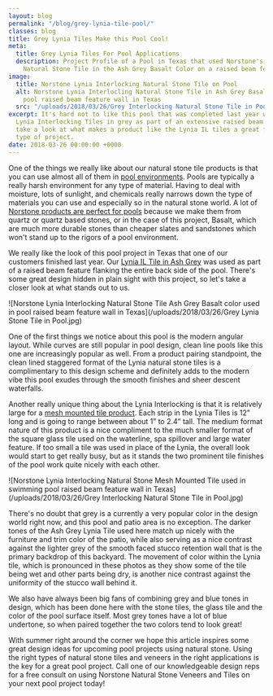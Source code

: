 ```yaml
---
layout: blog
permalink: "/blog/grey-lynia-tile-pool/"
classes: blog
title: Grey Lynia Tiles Make this Pool Cool!
meta:
  title: Grey Lynia Tiles For Pool Applications
  description: Project Profile of a Pool in Texas that used Norstone's Lynia Interlocking
    Natural Stone Tile in the Ash Grey Basalt Color on a raised beam feature wall.
image:
  title: Norstone Lynia Interlocking Natural Stone Tile on Pool
  alt: Norstone Lynia Interlocling Natural Stone Tile in Ash Grey Basalt used on a
    pool raised beam feature wall in Texas
  src: "/uploads/2018/03/26/Grey Interlocking Natural Stone Tile in Pool.jpg"
excerpt: It's hard not to like this pool that was completed last year which used our
  Lynia Interlocking Tiles in grey as part of an extensive raised beam feature.  Let's
  take a look at what makes a product like the Lynia IL tiles a great fit for this
  type of project.
date: 2018-03-26 00:00:00 +0000
---
```

One of the things we really like about our natural stone tile products is that you can use almost all of them in [pool environments](https://www.norstoneusa.com/gallery/application/pools/).  Pools are typically a really harsh environment for any type of material.  Having to deal with moisture, lots of sunlight, and chemicals really narrows down the type of materials you can use and especially so in the natural stone world.  A lot of [Norstone products are perfect for pools](https://www.norstoneusa.com/blog/summer-s-here-jump-into-these-amazing-pools-designed-with-stacked-stone/) because we make them from quartz or quartz based stones, or in the case of this project, Basalt, which are much more durable stones than cheaper slates and sandstones which won't stand up to the rigors of a pool environment.

We really like the look of this pool project in Texas that one of our customers finished last year.  Our [Lynia IL Tile in Ash Grey](https://www.norstoneusa.com/products/lynia-mosaic-tiles/basalt/) was used as part of a raised beam feature flanking the entire back side of the pool.  There's some great design hidden in plain sight with this project, so let's take a closer look at what stands out to us.

![Norstone Lynia Interlocking Natural Stone Tile Ash Grey Basalt color used in pool raised beam feature wall in Texas](/uploads/2018/03/26/Grey Lynia Stone Tile in Pool.jpg)

One of the first things we notice about this pool is the modern angular layout.  While curves are still popular in pool design, clean line pools like this one are increasingly popular as well.  From a product pairing standpoint, the clean lined staggered format of the Lynia natural stone tiles is a complimentary to this design scheme and definitely adds to the modern vibe this pool exudes through the smooth finishes and sheer descent waterfalls.

Another really unique thing about the Lynia Interlocking is that it is relatively large for a [mesh mounted tile product](https://www.norstoneusa.com/blog/how-to-install-mesh-backed-tile/).  Each strip in the Lynia Tiles is 12” long and is going to range between about 1” to 2.4” tall.  The medium format nature of this product is a nice compliment to the much smaller format of the square glass tile used on the waterline, spa spillover and large water feature.  If too small a tile was used in place of the Lynia, the overall look would start to get really busy, but as it stands the two prominent tile finishes of the pool work quite nicely with each other.

![Norstone Lynia Interlocking Natural Stone Mesh Mounted Tile used in swimming pool raised beam feature wall in Texas](/uploads/2018/03/26/Grey Interlocking Natural Stone Tile in Pool.jpg)

There's no doubt that grey is a currently a very popular color in the design world right now, and this pool and patio area is no exception.  The darker tones of the Ash Grey Lynia Tile used here match up nicely with the furniture and trim color of the patio, while also serving as a nice contrast against the lighter grey of the smooth faced stucco retention wall that is the primary backdrop of this backyard.  The movement of color within the Lynia tile, which is pronounced in these photos as they show some of the tile being wet and other parts being dry, is another nice contrast against the uniformity of the stucco wall behind it.

We also have always been big fans of combining grey and blue tones in design, which has been done here with the stone tiles, the glass tile and the color of the pool surface itself.  Most grey tones have a lot of blue undertone, so when paired together the two colors tend to look great!

With summer right around the corner we hope this article inspires some great design ideas for upcoming pool projects using natural stone.  Using the right types of natural stone tiles and veneers in the right applications is the key for a great pool project.  Call one of our knowledgeable design reps for a free consult on using Norstone Natural Stone Veneers and Tiles on your next pool project today!